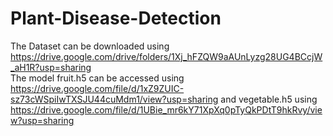# Plant-Disease-Detection
The Dataset can be downloaded using https://drive.google.com/drive/folders/1Xj_hFZQW9aAUnLyzg28UG4BCcjW_aH1R?usp=sharing <br>
The model fruit.h5 can be accessed using https://drive.google.com/file/d/1xZ9ZUIC-sz73cWSpiIwTXSJU44cuMdm1/view?usp=sharing and vegetable.h5 using https://drive.google.com/file/d/1UBie_mr6kY71XpXq0pTyQkPDtT9hkRvy/view?usp=sharing
